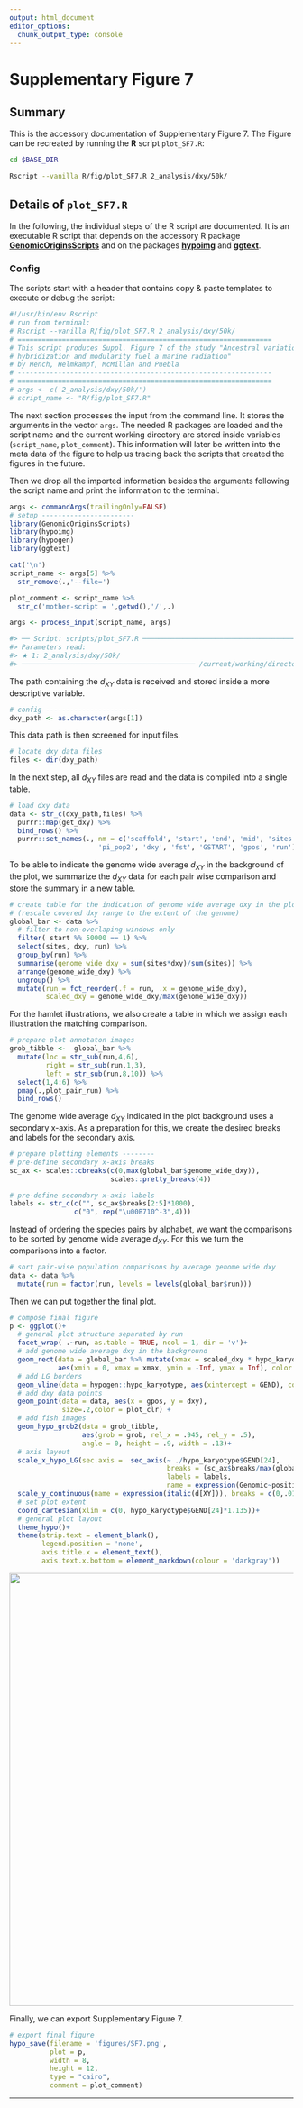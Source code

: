 ```yaml
---
output: html_document
editor_options:
  chunk_output_type: console
---
```

# Supplementary Figure 7



## Summary

This is the accessory documentation of Supplementary Figure 7.
The Figure can be recreated by running the **R** script `plot_SF7.R`:

```sh
cd $BASE_DIR

Rscript --vanilla R/fig/plot_SF7.R 2_analysis/dxy/50k/

```

## Details of `plot_SF7.R`

In the following, the individual steps of the R script are documented.
It is an executable R script that depends on the accessory R package [**GenomicOriginsScripts**](https://k-hench.github.io/GenomicOriginsScripts) and on the packages [**hypoimg**](https://k-hench.github.io/hypoimg) and [**ggtext**](https://wilkelab.org/ggtext/).

### Config

The scripts start with a header that contains copy & paste templates to execute or debug the script:


```r
#!/usr/bin/env Rscript
# run from terminal:
# Rscript --vanilla R/fig/plot_SF7.R 2_analysis/dxy/50k/
# ===============================================================
# This script produces Suppl. Figure 7 of the study "Ancestral variation,
# hybridization and modularity fuel a marine radiation"
# by Hench, Helmkampf, McMillan and Puebla
# ---------------------------------------------------------------
# ===============================================================
# args <- c('2_analysis/dxy/50k/')
# script_name <- "R/fig/plot_SF7.R"
```

The next section processes the input from the command line.
It stores the arguments in the vector `args`.
The needed R packages are loaded and the script name and the current working directory are stored inside variables (`script_name`, `plot_comment`).
This information will later be written into the meta data of the figure to help us tracing back the scripts that created the figures in the future.

Then we drop all the imported information besides the arguments following the script name and print the information to the terminal.


```r
args <- commandArgs(trailingOnly=FALSE)
# setup -----------------------
library(GenomicOriginsScripts)
library(hypoimg)
library(hypogen)
library(ggtext)

cat('\n')
script_name <- args[5] %>%
  str_remove(.,'--file=')

plot_comment <- script_name %>%
  str_c('mother-script = ',getwd(),'/',.)

args <- process_input(script_name, args)
```

```r
#> ── Script: scripts/plot_SF7.R ────────────────────────────────────────────
#> Parameters read:
#> ★ 1: 2_analysis/dxy/50k/
#> ─────────────────────────────────────────── /current/working/directory ──
```

The path containing the $d_{XY}$ data is received and stored inside a more descriptive variable.


```r
# config -----------------------
dxy_path <- as.character(args[1])
```

This data path is then screened for input files.


```r
# locate dxy data files
files <- dir(dxy_path)
```

In the next step, all $d_{XY}$ files are read and the data is compiled into a single table.


```r
# load dxy data
data <- str_c(dxy_path,files) %>%
  purrr::map(get_dxy) %>%
  bind_rows() %>%
  purrr::set_names(., nm = c('scaffold', 'start', 'end', 'mid', 'sites', 'pi_pop1',
                      'pi_pop2', 'dxy', 'fst', 'GSTART', 'gpos', 'run'))
```

To be able to indicate the genome wide average $d_{XY}$ in the background of the plot, we summarize the $d_{XY}$ data for each pair wise comparison and store the summary in a new table.


```r
# create table for the indication of genome wide average dxy in the plot background
# (rescale covered dxy range to the extent of the genome)
global_bar <- data %>%
  # filter to non-overlaping windows only
  filter( start %% 50000 == 1) %>%
  select(sites, dxy, run) %>%
  group_by(run) %>%
  summarise(genome_wide_dxy = sum(sites*dxy)/sum(sites)) %>%
  arrange(genome_wide_dxy) %>%
  ungroup() %>%
  mutate(run = fct_reorder(.f = run, .x = genome_wide_dxy),
         scaled_dxy = genome_wide_dxy/max(genome_wide_dxy))
```

For the hamlet illustrations, we also create a table in which we assign each illustration the matching comparison.


```r
# prepare plot annotaton images
grob_tibble <-  global_bar %>%
  mutate(loc = str_sub(run,4,6),
         right = str_sub(run,1,3),
         left = str_sub(run,8,10)) %>%
  select(1,4:6) %>%
  pmap(.,plot_pair_run) %>%
  bind_rows()
```

The genome wide average $d_{XY}$ indicated in the plot background uses a secondary x-axis. 
As a preparation for this, we create the desired breaks and labels for the secondary axis.


```r
# prepare plotting elements --------
# pre-define secondary x-axis breaks
sc_ax <- scales::cbreaks(c(0,max(global_bar$genome_wide_dxy)),
                         scales::pretty_breaks(4))

# pre-define secondary x-axis labels
labels <- str_c(c("", sc_ax$breaks[2:5]*1000),
                c("0", rep("\u00B710^-3",4)))
```

Instead of ordering the species pairs by alphabet, we want the comparisons to be sorted by genome wide average $d_{XY}$.
For this we turn the comparisons into a factor.


```r
# sort pair-wise population comparisons by average genome wide dxy
data <- data %>%
  mutate(run = factor(run, levels = levels(global_bar$run)))
```

Then we can put together the final plot.


```r
# compose final figure
p <- ggplot()+
  # general plot structure separated by run
  facet_wrap( .~run, as.table = TRUE, ncol = 1, dir = 'v')+
  # add genome wide average dxy in the background
  geom_rect(data = global_bar %>% mutate(xmax = scaled_dxy * hypo_karyotype$GEND[24]),
            aes(xmin = 0, xmax = xmax, ymin = -Inf, ymax = Inf), color = rgb(1,1,1,0),fill = clr_below)+
  # add LG borders
  geom_vline(data = hypogen::hypo_karyotype, aes(xintercept = GEND), color = hypo_clr_lg)+
  # add dxy data points
  geom_point(data = data, aes(x = gpos, y = dxy),
             size=.2,color = plot_clr) +
  # add fish images
  geom_hypo_grob2(data = grob_tibble,
                  aes(grob = grob, rel_x = .945, rel_y = .5),
                  angle = 0, height = .9, width = .13)+
  # axis layout
  scale_x_hypo_LG(sec.axis =  sec_axis(~ ./hypo_karyotype$GEND[24],
                                       breaks = (sc_ax$breaks/max(global_bar$genome_wide_dxy))[1:5],
                                       labels = labels,
                                       name = expression(Genomic~position/~Genome~wide~italic(d[XY]))))+
  scale_y_continuous(name = expression(italic(d[XY])), breaks = c(0,.01, .02))+
  # set plot extent
  coord_cartesian(xlim = c(0, hypo_karyotype$GEND[24]*1.135))+
  # general plot layout
  theme_hypo()+
  theme(strip.text = element_blank(),
        legend.position = 'none',
        axis.title.x = element_text(),
        axis.text.x.bottom = element_markdown(colour = 'darkgray'))
```

<center>
<img src="plot_SF7_files/figure-html/unnamed-chunk-11-1.png" width="768" />
</center>

Finally, we can export Supplementary Figure 7.


```r
# export final figure
hypo_save(filename = 'figures/SF7.png',
          plot = p,
          width = 8,
          height = 12,
          type = "cairo",
          comment = plot_comment)
```

---
